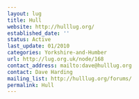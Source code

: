 ```yaml
---
layout: lug
title: Hull
website: http://hulllug.org/
established_date: ''
status: Active
last_update: 01/2010
categories: Yorkshire-and-Humber
url: http://lug.org.uk/node/168
contact_address: mailto:dave@hulllug.org
contact: Dave Harding
mailing_list: http://hulllug.org/forums/
permalink: Hull
---
```

